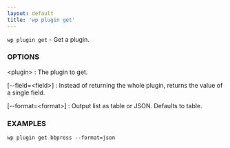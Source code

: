```yaml
---
layout: default
title: 'wp plugin get'
---
```


`wp plugin get` - Get a plugin.

### OPTIONS

&lt;plugin&gt;
: The plugin to get.

[\--field=&lt;field&gt;]
: Instead of returning the whole plugin, returns the value of a single field.

[\--format=&lt;format&gt;]
: Output list as table or JSON. Defaults to table.

### EXAMPLES

    wp plugin get bbpress --format=json

